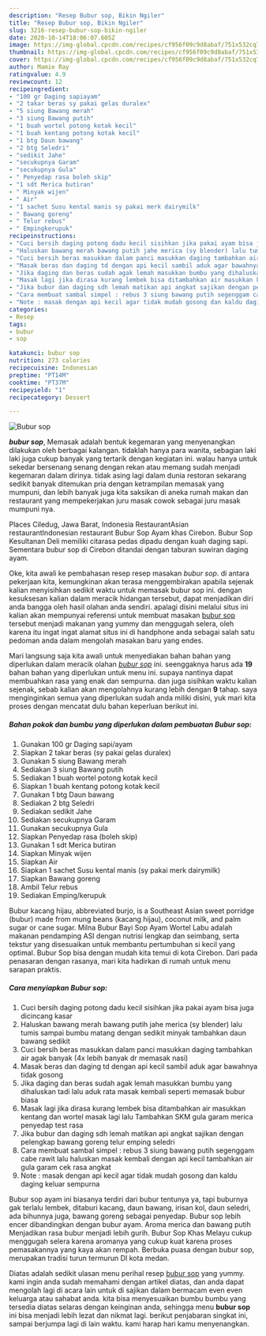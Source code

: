 ```yaml
---
description: "Resep Bubur sop, Bikin Ngiler"
title: "Resep Bubur sop, Bikin Ngiler"
slug: 3216-resep-bubur-sop-bikin-ngiler
date: 2020-10-14T18:06:07.605Z
image: https://img-global.cpcdn.com/recipes/cf956f09c9d8abaf/751x532cq70/bubur-sop-foto-resep-utama.jpg
thumbnail: https://img-global.cpcdn.com/recipes/cf956f09c9d8abaf/751x532cq70/bubur-sop-foto-resep-utama.jpg
cover: https://img-global.cpcdn.com/recipes/cf956f09c9d8abaf/751x532cq70/bubur-sop-foto-resep-utama.jpg
author: Mamie Ray
ratingvalue: 4.9
reviewcount: 12
recipeingredient:
- "100 gr Daging sapiayam"
- "2 takar beras sy pakai gelas duralex"
- "5 siung Bawang merah"
- "3 siung Bawang putih"
- "1 buah wortel potong kotak kecil"
- "1 buah kentang potong kotak kecil"
- "1 btg Daun bawang"
- "2 btg Seledri"
- "sedikit Jahe"
- "secukupnya Garam"
- "secukupnya Gula"
- " Penyedap rasa boleh skip"
- "1 sdt Merica butiran"
- " Minyak wijen"
- " Air"
- "1 sachet Susu kental manis sy pakai merk dairymilk"
- " Bawang goreng"
- " Telur rebus"
- " Empingkerupuk"
recipeinstructions:
- "Cuci bersih daging potong dadu kecil sisihkan jika pakai ayam bisa juga dicincang kasar"
- "Haluskan bawang merah bawang putih jahe merica (sy blender) lalu tumis sampai bumbu matang dengan sedikit minyak tambahkan daun bawang sedikit"
- "Cuci bersih beras masukkan dalam panci masukkan daging tambahkan air agak banyak (4x lebih banyak dr memasak nasi)"
- "Masak beras dan daging td dengan api kecil sambil aduk agar bawahnya tidak gosong"
- "Jika daging dan beras sudah agak lemah masukkan bumbu yang dihaluskan tadi lalu aduk rata masak kembali seperti memasak bubur biasa"
- "Masak lagi jika dirasa kurang lembek bisa ditambahkan air masukkan kentang dan wortel masak lagi lalu Tambahkan SKM gula garam merica penyedap test rasa"
- "Jika bubur dan daging sdh lemah matikan api angkat sajikan dengan pelengkap bawang goreng telur emping seledri"
- "Cara membuat sambal simpel : rebus 3 siung bawang putih segenggam cabe rawit lalu haluskan masak kembali dengan api kecil tambahkan air gula garam cek rasa angkat"
- "Note : masak dengan api kecil agar tidak mudah gosong dan kaldu daging keluar sempurna"
categories:
- Resep
tags:
- bubur
- sop

katakunci: bubur sop 
nutrition: 273 calories
recipecuisine: Indonesian
preptime: "PT14M"
cooktime: "PT37M"
recipeyield: "1"
recipecategory: Dessert

---
```



![Bubur sop](https://img-global.cpcdn.com/recipes/cf956f09c9d8abaf/751x532cq70/bubur-sop-foto-resep-utama.jpg)

<b><i>bubur sop</i></b>, Memasak adalah bentuk kegemaran yang menyenangkan dilakukan oleh berbagai kalangan. tidaklah hanya para wanita, sebagian laki laki juga cukup banyak yang tertarik dengan kegiatan ini. walau hanya untuk sekedar bersenang senang dengan rekan atau memang sudah menjadi kegemaran dalam dirinya. tidak asing lagi dalam dunia restoran sekarang sedikit banyak ditemukan pria dengan ketrampilan memasak yang mumpuni, dan lebih banyak juga kita saksikan di aneka rumah makan dan restaurant yang mempekerjakan juru masak cowok sebagai juru masak mumpuni nya.

Places Ciledug, Jawa Barat, Indonesia RestaurantAsian restaurantIndonesian restaurant Bubur Sop Ayam khas Cirebon. Bubur Sop Kesultanan Deli memiliki citarasa pedas dipadu dengan kuah daging sapi. Sementara bubur sop di Cirebon ditandai dengan taburan suwiran daging ayam.

Oke, kita awali ke pembahasan resep resep masakan <i>bubur sop</i>. di antara pekerjaan kita, kemungkinan akan terasa menggembirakan apabila sejenak kalian menyisihkan sedikit waktu untuk memasak bubur sop ini. dengan kesuksesan kalian dalam meracik hidangan tersebut, dapat menjadikan diri anda bangga oleh hasil olahan anda sendiri. apalagi disini melalui situs ini kalian akan mempunyai referensi untuk membuat masakan <u>bubur sop</u> tersebut menjadi makanan yang yummy dan menggugah selera, oleh karena itu ingat ingat alamat situs ini di handphone anda sebagai salah satu pedoman anda dalam mengolah masakan baru yang endes.


Mari langsung saja kita awali untuk menyediakan bahan bahan yang diperlukan dalam meracik olahan <u><i>bubur sop</i></u> ini. seenggaknya harus ada <b>19</b> bahan bahan yang diperlukan untuk menu ini. supaya nantinya dapat membuahkan rasa yang enak dan sempurna. dan juga sisihkan waktu kalian sejenak, sebab kalian akan mengolahnya kurang lebih dengan <b>9</b> tahap. saya menginginkan semua yang diperlukan sudah anda miliki disini, yuk mari kita proses dengan mencatat dulu bahan keperluan berikut ini.

<!--inarticleads1-->

##### Bahan pokok dan bumbu yang diperlukan dalam pembuatan Bubur sop:

1. Gunakan 100 gr Daging sapi/ayam
1. Siapkan 2 takar beras (sy pakai gelas duralex)
1. Gunakan 5 siung Bawang merah
1. Sediakan 3 siung Bawang putih
1. Sediakan 1 buah wortel potong kotak kecil
1. Siapkan 1 buah kentang potong kotak kecil
1. Gunakan 1 btg Daun bawang
1. Sediakan 2 btg Seledri
1. Sediakan sedikit Jahe
1. Sediakan secukupnya Garam
1. Gunakan secukupnya Gula
1. Siapkan  Penyedap rasa (boleh skip)
1. Gunakan 1 sdt Merica butiran
1. Siapkan  Minyak wijen
1. Siapkan  Air
1. Siapkan 1 sachet Susu kental manis (sy pakai merk dairymilk)
1. Siapkan  Bawang goreng
1. Ambil  Telur rebus
1. Sediakan  Emping/kerupuk


Bubur kacang hijau, abbreviated burjo, is a Southeast Asian sweet porridge (bubur) made from mung beans (kacang hijau), coconut milk, and palm sugar or cane sugar. Milna Bubur Bayi Sop Ayam Wortel Labu adalah makanan pendamping ASI dengan nutrisi lengkap dan seimbang, serta tekstur yang disesuaikan untuk membantu pertumbuhan si kecil yang optimal. Bubur Sop bisa dengan mudah kita temui di kota Cirebon. Dari pada penasaran dengan rasanya, mari kita hadirkan di rumah untuk menu sarapan praktis. 

<!--inarticleads2-->

##### Cara menyiapkan Bubur sop:

1. Cuci bersih daging potong dadu kecil sisihkan jika pakai ayam bisa juga dicincang kasar
1. Haluskan bawang merah bawang putih jahe merica (sy blender) lalu tumis sampai bumbu matang dengan sedikit minyak tambahkan daun bawang sedikit
1. Cuci bersih beras masukkan dalam panci masukkan daging tambahkan air agak banyak (4x lebih banyak dr memasak nasi)
1. Masak beras dan daging td dengan api kecil sambil aduk agar bawahnya tidak gosong
1. Jika daging dan beras sudah agak lemah masukkan bumbu yang dihaluskan tadi lalu aduk rata masak kembali seperti memasak bubur biasa
1. Masak lagi jika dirasa kurang lembek bisa ditambahkan air masukkan kentang dan wortel masak lagi lalu Tambahkan SKM gula garam merica penyedap test rasa
1. Jika bubur dan daging sdh lemah matikan api angkat sajikan dengan pelengkap bawang goreng telur emping seledri
1. Cara membuat sambal simpel : rebus 3 siung bawang putih segenggam cabe rawit lalu haluskan masak kembali dengan api kecil tambahkan air gula garam cek rasa angkat
1. Note : masak dengan api kecil agar tidak mudah gosong dan kaldu daging keluar sempurna


Bubur sop ayam ini biasanya terdiri dari bubur tentunya ya, tapi buburnya gak terlalu lembek, ditaburi kacang, daun bawang, irisan kol, daun seledri, ada bihunnya juga, bawang goreng sebagai penyedap. Bubur sop lebih encer dibandingkan dengan bubur ayam. Aroma merica dan bawang putih Menjadikan rasa bubur menjadi lebih gurih. Bubur Sop Khas Melayu cukup menggugah selera karena aromanya yang cukup kuat karena proses pemasakannya yang kaya akan rempah. Berbuka puasa dengan bubur sop, merupakan tradisi turun termurun DI kota medan. 

Diatas adalah sedikit ulasan menu perihal resep <u>bubur sop</u> yang yummy. kami ingin anda sudah memahami dengan artikel diatas, dan anda dapat mengolah lagi di acara lain untuk di sajikan dalam bermacam even even keluarga atau sahabat anda. kita bisa menyesuaikan bumbu bumbu yang tersedia diatas selaras dengan keinginan anda, sehingga menu <b>bubur sop</b> ini bisa menjadi lebih lezat dan nikmat lagi. berikut penjabaran singkat ini, sampai berjumpa lagi di lain waktu. kami harap hari kamu menyenangkan.
